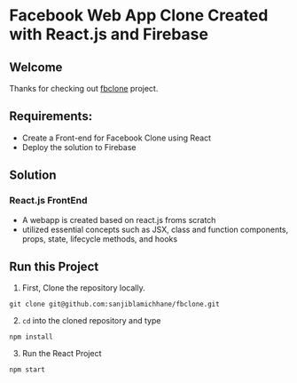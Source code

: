 # Facebook Web App Clone Created with React.js and Firebase

## Welcome 
Thanks for checking out [fbclone](https://github.com/sanjiblamichhane/fbclone) project.

## Requirements:
- Create a Front-end for Facebook Clone using React
- Deploy the solution to Firebase


## Solution
### React.js FrontEnd
- A webapp is created based on react.js froms scratch
- utilized essential concepts such as JSX, class and function components, props, state, lifecycle methods, and hooks

## Run this Project
1. First, Clone the repository locally.
```
git clone git@github.com:sanjiblamichhane/fbclone.git
```
2. ```cd``` into the cloned repository and type
```
npm install
```
3. Run the React Project
```
npm start
```

